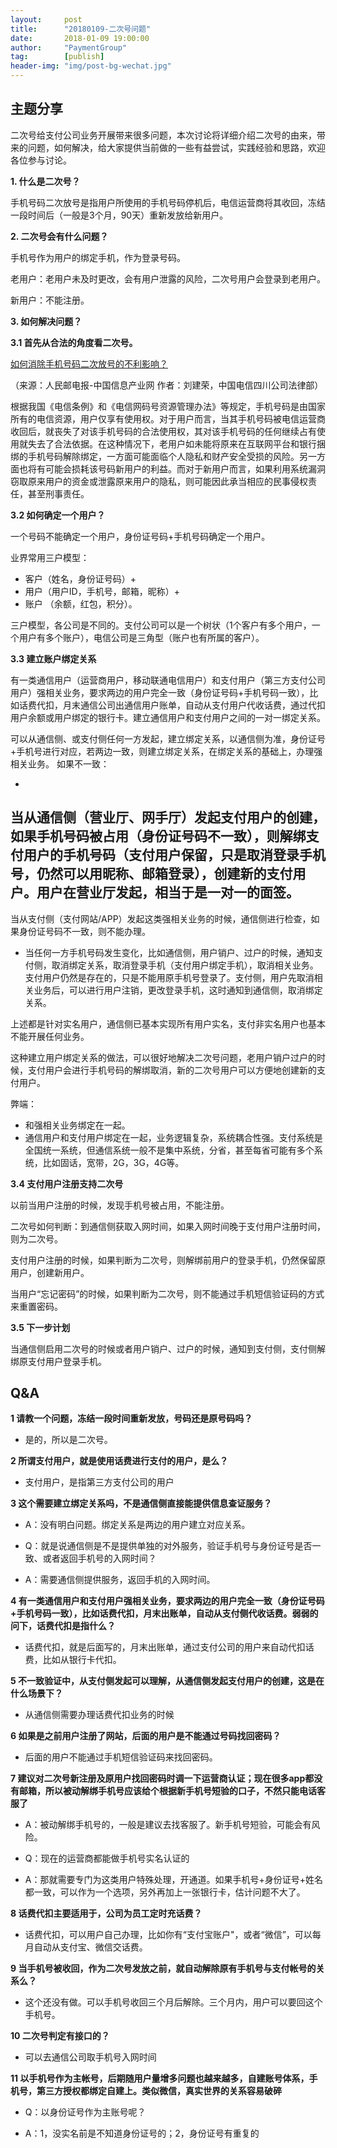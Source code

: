 ```yaml
---                           
layout:     post                                                
title:      "20180109-二次号问题"                                                                               
date:       2018-01-09 19:00:00                                                                               
author:     "PaymentGroup"                                          
tag:		[publish]                                    
header-img: "img/post-bg-wechat.jpg"                                         
---
```


## 主题分享

二次号给支付公司业务开展带来很多问题，本次讨论将详细介绍二次号的由来，带来的问题，如何解决，给大家提供当前做的一些有益尝试，实践经验和思路，欢迎各位参与讨论。

**1. 什么是二次号？**

手机号码二次放号是指用户所使用的手机号码停机后，电信运营商将其收回，冻结一段时间后（一般是3个月，90天）重新发放给新用户。

**2. 二次号会有什么问题？**

手机号作为用户的绑定手机，作为登录号码。

老用户：老用户未及时更改，会有用户泄露的风险，二次号用户会登录到老用户。

新用户：不能注册。

**3. 如何解决问题？**

**3.1 首先从合法的角度看二次号。**

[如何消除手机号码二次放号的不利影响？](http://www.cnii.com.cn/telecom/2017-04/11/content_1841024.htm)

（来源：人民邮电报-中国信息产业网 作者：刘建荣，中国电信四川公司法律部）

根据我国《电信条例》和《电信网码号资源管理办法》等规定，手机号码是由国家所有的电信资源，用户仅享有使用权。对于用户而言，当其手机号码被电信运营商收回后，就丧失了对该手机号码的合法使用权，其对该手机号码的任何继续占有使用就失去了合法依据。在这种情况下，老用户如未能将原来在互联网平台和银行捆绑的手机号码解除绑定，一方面可能面临个人隐私和财产安全受损的风险。另一方面也将有可能会损耗该号码新用户的利益。而对于新用户而言，如果利用系统漏洞窃取原来用户的资金或泄露原来用户的隐私，则可能因此承当相应的民事侵权责任，甚至刑事责任。

**3.2 如何确定一个用户？**

一个号码不能确定一个用户，身份证号码+手机号码确定一个用户。

业界常用三户模型：
- 客户（姓名，身份证号码）+
- 用户（用户ID，手机号，邮箱，昵称）+
- 账户 （余额，红包，积分）。

三户模型，各公司是不同的。支付公司可以是一个树状（1个客户有多个用户，一个用户有多个账户），电信公司是三角型（账户也有所属的客户）。

**3.3 建立账户绑定关系**

有一类通信用户（运营商用户，移动联通电信用户）和支付用户（第三方支付公司用户）强相关业务，要求两边的用户完全一致（身份证号码+手机号码一致），比如话费代扣，月末通信公司出通信用户账单，自动从支付用户代收话费，通过代扣用户余额或用户绑定的银行卡。建立通信用户和支付用户之间的一对一绑定关系。

可以从通信侧、或支付侧任何一方发起，建立绑定关系，以通信侧为准，身份证号+手机号进行对应，若两边一致，则建立绑定关系，在绑定关系的基础上，办理强相关业务。
如果不一致：

- 
当从通信侧（营业厅、网手厅）发起支付用户的创建，如果手机号码被占用（身份证号码不一致），则解绑支付用户的手机号码（支付用户保留，只是取消登录手机号，仍然可以用昵称、邮箱登录），创建新的支付用户。用户在营业厅发起，相当于是一对一的面签。
- 
当从支付侧（支付网站/APP）发起这类强相关业务的时候，通信侧进行检查，如果身份证号码不一致，则不能办理。
- 当任何一方手机号码发生变化，比如通信侧，用户销户、过户的时候，通知支付侧，取消绑定关系，取消登录手机（支付用户绑定手机），取消相关业务。支付用户仍然是存在的，只是不能用原手机号登录了。支付侧，用户先取消相关业务后，可以进行用户注销，更改登录手机，这时通知到通信侧，取消绑定关系。

上述都是针对实名用户，通信侧已基本实现所有用户实名，支付非实名用户也基本不能开展任何业务。

这种建立用户绑定关系的做法，可以很好地解决二次号问题，老用户销户过户的时候，支付用户会进行手机号码的解绑取消，新的二次号用户可以方便地创建新的支付用户。

弊端：  

- 和强相关业务绑定在一起。
- 通信用户和支付用户绑定在一起，业务逻辑复杂，系统耦合性强。支付系统是全国统一系统，但通信系统一般不是集中系统，分省，甚至每省可能有多个系统，比如固话，宽带，2G，3G，4G等。

**3.4 支付用户注册支持二次号**

以前当用户注册的时候，发现手机号被占用，不能注册。

二次号如何判断：到通信侧获取入网时间，如果入网时间晚于支付用户注册时间，则为二次号。

支付用户注册的时候，如果判断为二次号，则解绑前用户的登录手机，仍然保留原用户，创建新用户。

当用户“忘记密码”的时候，如果判断为二次号，则不能通过手机短信验证码的方式来重置密码。

**3.5 下一步计划**

当通信侧启用二次号的时候或者用户销户、过户的时候，通知到支付侧，支付侧解绑原支付用户登录手机。

## Q&A

**1 请教一个问题，冻结一段时间重新发放，号码还是原号码吗？**

-   是的，所以是二次号。

**2 所谓支付用户，就是使用话费进行支付的用户，是么？**

-   支付用户，是指第三方支付公司的用户

**3 这个需要建立绑定关系吗，不是通信侧直接能提供信息查证服务？**

-   A：没有明白问题。绑定关系是两边的用户建立对应关系。

-   Q：就是说通信侧是不是提供单独的对外服务，验证手机号与身份证号是否一致、或者返回手机号的入网时间？

-   A：需要通信侧提供服务，返回手机的入网时间。

**4
有一类通信用户和支付用户强相关业务，要求两边的用户完全一致（身份证号码+手机号码一致），比如话费代扣，月末出账单，自动从支付侧代收话费。弱弱的问下，话费代扣是指什么？**

-   话费代扣，就是后面写的，月末出账单，通过支付公司的用户来自动代扣话费，比如从银行卡代扣。

**5
不一致验证中，从支付侧发起可以理解，从通信侧发起支付用户的创建，这是在什么场景下？**

-   从通信侧需要办理话费代扣业务的时候

**6 如果是之前用户注册了网站，后面的用户是不能通过号码找回密码？**

-   后面的用户不能通过手机短信验证码来找回密码。

**7
建议对二次号新注册及原用户找回密码时调一下运营商认证；现在很多app都没有邮箱，所以被动解绑手机号应该给个根据新手机号短验的口子，不然只能电话客服了**

-   A：被动解绑手机号的，一般是建议去找客服了。新手机号短验，可能会有风险。

-   Q：现在的运营商都能做手机号实名认证的

-   A：那就需要专门为这类用户特殊处理，开通道。如果手机号+身份证号+姓名都一致，可以作为一个选项，另外再加上一张银行卡，估计问题不大了。

**8 话费代扣主要适用于，公司为员工定时充话费？**

-   话费代扣，可以用户自己办理，比如你有“支付宝账户"，或者“微信”，可以每月自动从支付宝、微信交话费。

**9
当手机号被收回，作为二次号发放之前，就自动解除原有手机号与支付帐号的关系么？**

-   这个还没有做。可以手机号收回三个月后解除。三个月内，用户可以要回这个手机号。

**10 二次号判定有接口的？**

-   可以去通信公司取手机号入网时间

**11
以手机号作为主帐号，后期随用户量增多问题也越来越多，自建账号体系，手机号，第三方授权都绑定自建上。类似微信，真实世界的关系容易破碎**

-   Q：以身份证号作为主账号呢？

-   A：1，没实名前是不知道身份证号的；2，身份证号有重复的
